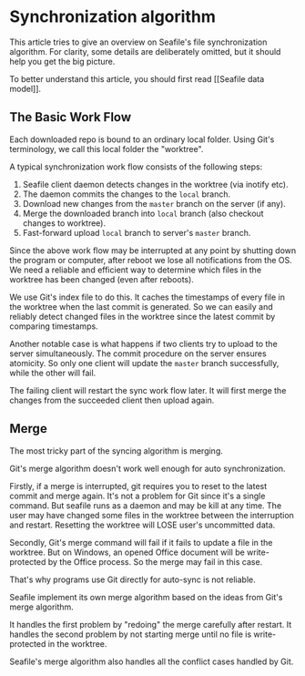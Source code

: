 # Synchronization algorithm

This article tries to give an overview on Seafile's file synchronization algorithm.
For clarity, some details are deliberately omitted, but it should help you get the
big picture.

To better understand this article, you should first read [[Seafile data model]].

## The Basic Work Flow

Each downloaded repo is bound to an ordinary local folder. Using Git's terminology,
we call this local folder the "worktree".

A typical synchronization work flow consists of the following steps:

1. Seafile client daemon detects changes in the worktree (via inotify etc).
2. The daemon commits the changes to the `local` branch.
3. Download new changes from the `master` branch on the server (if any).
4. Merge the downloaded branch into `local` branch (also checkout changes to worktree).
5. Fast-forward upload `local` branch to server's `master` branch.

Since the above work flow may be interrupted at any point by shutting down the
program or computer, after reboot we lose all notifications from the OS.
We need a reliable and efficient way to determine which
files in the worktree has been changed (even after reboots).

We use Git's index file to do this. It caches the timestamps of every
file in the worktree when the last commit is generated. So we can easily and
reliably detect changed files in the worktree since the latest commit
by comparing timestamps.

Another notable case is what happens if two clients try to upload to the server
simultaneously. The commit procedure on the server ensures atomicity. So only
one client will update the `master` branch successfully, while the other will
fail.

The failing client will restart the sync work flow later. It will first merge
the changes from the succeeded client then upload again.

## Merge

The most tricky part of the syncing algorithm is merging.

Git's merge algorithm doesn't work well enough for auto synchronization.

Firstly, if a merge is interrupted, git requires you to reset to the latest commit and
merge again. It's not a problem for Git since it's a single command.
But seafile runs as a daemon and may be kill at any time.
The user may have changed some files in the worktree between the interruption
and restart. Resetting the worktree will LOSE user's uncommitted data.

Secondly, Git's merge command will fail if it fails to update a file in the worktree.
But on Windows, an opened Office document will be write-protected by the
Office process. So the merge may fail in this case.

That's why programs use Git directly for auto-sync is not reliable.

Seafile implement its own merge algorithm based on the ideas from Git's
merge algorithm.

It handles the first problem by "redoing" the merge carefully after restart.
It handles the second problem by not starting merge until no file is
write-protected in the worktree.

Seafile's merge algorithm also handles all the conflict cases handled by Git.

